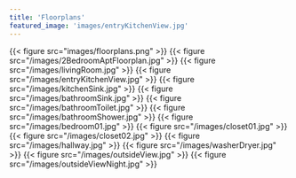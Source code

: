 ```yaml
---
title: 'Floorplans'
featured_image: 'images/entryKitchenView.jpg'
---
```

{{< figure src="images/floorplans.png" >}}
{{< figure src="/images/2BedroomAptFloorplan.jpg" >}}
{{< figure src="/images/livingRoom.jpg" >}}
{{< figure src="/images/entryKitchenView.jpg" >}}
{{< figure src="/images/kitchenSink.jpg" >}}
{{< figure src="/images/bathroomSink.jpg" >}}
{{< figure src="/images/bathroomToilet.jpg" >}}
{{< figure src="/images/bathroomShower.jpg" >}}
{{< figure src="/images/bedroom01.jpg" >}}
{{< figure src="/images/closet01.jpg" >}}
{{< figure src="/images/closet02.jpg" >}}
{{< figure src="/images/hallway.jpg" >}}
{{< figure src="/images/washerDryer.jpg" >}}
{{< figure src="/images/outsideView.jpg" >}}
{{< figure src="/images/outsideViewNight.jpg" >}}



